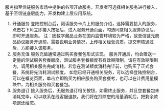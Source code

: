 服务指至信链服务市场中提供的各项开放服务，开发者可选择相关服务进行接入，基于至信链底层能力，开发构建上层应用系统。
1. 开通服务
登陆控制台后，阅读服务卡片上的服务介绍，选择需要接入的服务，点击右下角立即接入按钮后，进入服务开通页面，勾选同意相关服务协议后，即可开通服务。
注：因数字藏品业务在国内监管环境较为严格，故至信链元商品协议服务开通前，需要说明业务情况，上传相关经营资质，提交审核通过后，方能接入该服务。
2. 服务充值
服务充值通常通过购买套餐包形式实现。
服务开通后，均会赠送一定量的测试服务套餐额度，测试服务套餐额度有有效期限制，请在有效期限制内，调用相关服务完成消耗。若您在测试额度消耗完毕前，也购买了正式套餐，系统将先消耗测试额度。
如您已经开通相关服务，可以选择登陆控制台，可以在概览页面，单击立即购买为相应服务购买套餐考，也可以在计费用量模块中，为相关服务购买套餐包。
3. 服务退订
接入服务后，无服务退订相关按钮，如需终止服务，并且您套餐包未消耗完毕，可以联系在线客服退款，我们将在扣除您的用量消耗后，把剩余款项退还给您。
